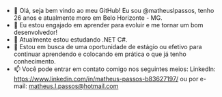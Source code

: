 - 👋 Olá, seja bem vindo ao meu GitHub! Eu sou @matheuslpassos, tenho 26 anos e atualmente moro em Belo Horizonte - MG.
- 👀 Eu estou engajado em aprender para evoluir e me tornar um bom desenvolvedor!
- 🌱 Atualmente estou estudando .NET C#.
- 💞️ Estou em busca de uma oportunidade de estágio ou efetivo para continuar aprendendo e colocando em prática o que já tenho conhecimento.
- 📫 Você pode entrar em contato comigo nos seguintes meios: LinkedIn: https://www.linkedin.com/in/matheus-passos-b83627197/ ou por e-mail: matheus.l.passos@hotmail.com

<!---
matheuslpassos/matheuslpassos is a ✨ special ✨ repository because its `README.md` (this file) appears on your GitHub profile.
You can click the Preview link to take a look at your changes.
--->
